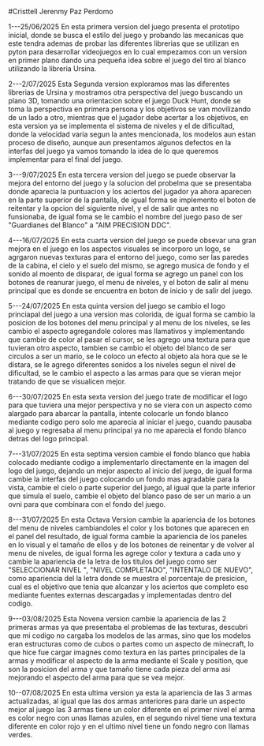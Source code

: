 #Cristtell Jerenmy Paz Perdomo

1---25/06/2025
    En esta primera version del juego presenta el prototipo inicial, donde se busca el estilo del juego y probando las mecanicas que este tendra ademas de probar las diferentes librerias que se utilizan en pyton para desarrollar videojuegos 
    en lo cual empezamos con un version en primer plano dando una pequeña idea sobre el juego del tiro al blanco utilizando la libreria Ursina.

2---2/07/2025
    Esta Segunda version exploramos mas las diferentes librerias de Ursina y mostramos otra perspectiva del juego 
    buscando un plano 3D, tomando una orientacion sobre el juego Duck Hunt, donde se toma la perspectiva en primera persona y los objetivos se van movilizando de un lado a otro, mientras que el jugador debe acertar a los objetivos, en esta version ya se implementa el sistema de niveles y el de dificultad, donde la velocidad varia segun la antes mencionada, los modelos aun estan proceso de diseño, aunque aun presentamos algunos defectos en la interfas del juego ya vamos tomando la idea de lo que queremos implementar para el final del juego.

3---9/07/2025
    En esta tercera version del juego se puede observar la mejora del entorno del juego y la solucion del probelma que se presentaba donde aparecia la puntuacion y los aciertos del jugador ya ahora aparecen en la parte superior de la pantalla, de igual forma se implemento el boton de reitentar y la opcion del siguiente nivel, y el de salir que antes no funsionaba, de igual foma se le cambio el nombre del juego paso de ser "Guardianes del Blanco" a "AIM PRECISION DDC".

4---16/07/2025
    En esta cuarta version del juego se puede obsevar una gran mejora en el juego en los aspectos visuales se incorporo un logo, se agrgaron nuevas texturas para el entorno del juego, como ser las paredes de la cabina, el cielo y el suelo del mismo, se agrego musica de fondo y el sonido al moento de disparar, de igual forma se agrego un panel con los botones de reanurar juego, el menu de niveles, y el boton de salir al menu principal que es donde se encuentra en boton de inicio y de salir del juego.

5---24/07/2025
    En esta quinta version del juego se cambio el logo princiapal del juego a una version mas colorida, de igual forma se cambio la posicion de los botones del menu principal y al menu de los niveles, se les cambio el aspecto agregandole colores mas llamativos y implementando que cambie de color al pasar el cursor, se les agrego una textura para que tuvieran otro aspecto, tambien se cambio el objeto del blanco de ser circulos a ser un mario, se le coloco un efecto al objeto ala hora que se le distara, se le agrego diferentes sonidos a los niveles segun el nivel de dificultad, se le cambio el aspecto a las armas para que se vieran mejor tratando de que se visualicen mejor.

6---30/07/2025
    En esta sexta version del juego trate de modificar el logo para que tuviera una mejor perspectiva y no se viera con un aspecto como alargado para abarcar la pantalla, intente colocarle un fondo blanco mediante codigo pero solo me aparecia al iniciar el juego, cuando pausaba al juego y regresaba al menu principal ya no me aparecia el fondo blanco detras del logo principal.

7---31/07/2025
    En esta septima version cambie el fondo blanco que habia colocado mediante codigo a implementarlo directamente en la imagen del logo del juego, dejando un mejor aspecto al inicio del juego, de igual forma cambie la interfas del juego colocando un fondo mas agradable para la vista, cambie el cielo o parte superior del juego, al igual que la parte inferior que simula el suelo, cambie el objeto del blanco paso de ser un mario a un ovni para que combinara con el fondo del juego.

8---31/07/2025
    En esta Octava Version cambie la apariencia de los botones del menu de niveles cambiandoles el color y los botones que aparecen en el panel del resultado, de igual forma cambie la apariencia de los paneles en lo visual y el tamaño de ellos y de los botones de reinentar y de volver al menu de niveles, de igual forma les agrege color y textura a cada uno y cambie la apariencia de la letra de los titulos del juego como ser "SELECCIONAR NIVEL ", "NIVEL COMPLETADO", "INTENTALO DE NUEVO", como apariencia del la letra donde se muestra el porcentaje de presicion, cual es el objetivo que tenia que alcanzar y los aciertos que completo eso mediante fuentes externas descargadas y implementadas dentro del codigo.

9---03/08/2025
    Esta Novena version cambie la apariencia de las 2 primeras armas ya que presentaba el problemas de las texturas, descubri que mi codigo no cargaba los modelos de las armas, sino que los modelos eran estructuras como de cubos o partes como un aspecto de minecraft, lo que hice fue cargar imagnes como textura en las partes principales de la armas y modificar el aspecto de la arma mediante el Scale y position, que son la posicion del arma y que tamaño tiene cada pieza del arma asi mejorando el aspecto del arma para que se vea mejor.

10--07/08/2025
    En esta ultima version ya esta la apariencia de las 3 armas actualizadas, al igual que las dos armas anteriores para darle un aspecto mejor al juego las 3 armas tiene un color diferente en el primer nivel el arma es color negro con unas llamas azules, en el segundo nivel tiene una textura diferente en color rojo y en el ultimo nivel tiene un fondo negro con llamas verdes.

